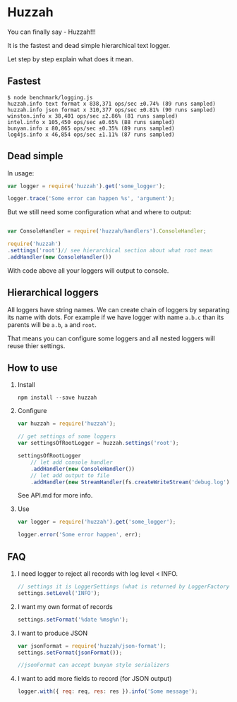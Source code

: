 # Huzzah

You can finally say - Huzzah!!!

It is the fastest and dead simple hierarchical text logger.

Let step by step explain what does it mean.

## Fastest

```
$ node benchmark/logging.js
huzzah.info text format x 838,371 ops/sec ±0.74% (89 runs sampled)
huzzah.info json format x 310,377 ops/sec ±0.81% (90 runs sampled)
winston.info x 38,401 ops/sec ±2.86% (81 runs sampled)
intel.info x 105,450 ops/sec ±0.65% (88 runs sampled)
bunyan.info x 80,865 ops/sec ±0.35% (89 runs sampled)
log4js.info x 46,854 ops/sec ±1.11% (87 runs sampled)
```

## Dead simple

In usage:

```js
var logger = require('huzzah').get('some_logger');

logger.trace('Some error can happen %s', 'argument');
```

But we still need some configuration what and where to output:
```js

var ConsoleHandler = require('huzzah/handlers').ConsoleHandler;

require('huzzah')
.settings('root')// see hierarchical section about what root mean
.addHandler(new ConsoleHandler())
```

With code above all your loggers will output to console.

## Hierarchical loggers

All loggers have string names. We can create chain of loggers by separating its name with dots.
For example if we have logger with name `a.b.c` than its parents will be `a.b`, `a` and `root`.

That means you can configure some loggers and all nested loggers will reuse thier settings.

## How to use

1. Install

	`npm install --save huzzah`

2. Configure

	```js
	var huzzah = require('huzzah');

	// get settings of some loggers
	var settingsOfRootLogger = huzzah.settings('root');

	settingsOfRootLogger
		// let add console handler
		.addHandler(new ConsoleHandler())
		// let add output to file
		.addHandler(new StreamHandler(fs.createWriteStream('debug.log')))

	```

	See API.md for more info.

3. Use

	```js
	var logger = require('huzzah').get('some_logger');

	logger.error('Some error happen', err);
	```

## FAQ

1. I need logger to reject all records with log level < INFO.

	```js
	// settings it is LoggerSettings (what is returned by LoggerFactory#settings)
	settings.setLevel('INFO');
	```

2. I want my own format of records

	```js
	settings.setFormat('%date %msg%n');
	```

3. I want to produce JSON

	```js
	var jsonFormat = require('huzzah/json-format');
	settings.setFormat(jsonFormat());

	//jsonFormat can accept bunyan style serializers
	```

4. I want to add more fields to record (for JSON output)

	```js
	logger.with({ req: req, res: res }).info('Some message');
	```
